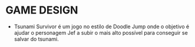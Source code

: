 ### <h1>GAME DESIGN </h1> 
- Tsunami Survivor é um jogo no estilo de Doodle Jump onde o objetivo é ajudar o personagem Jef a subir o mais alto possível para conseguir se salvar do tsunami.

